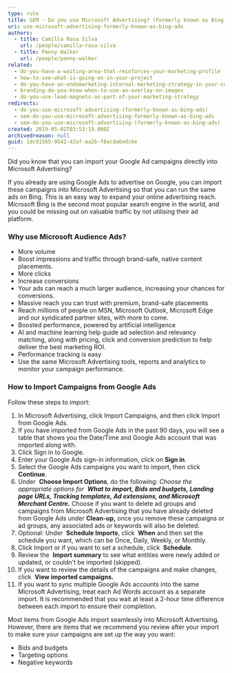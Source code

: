 ```yaml
---
type: rule
title: SEM - Do you use Microsoft Advertising? (Formerly known as Bing Ads)
uri: use-microsoft-advertising-formerly-known-as-bing-ads
authors:
  - title: Camilla Rosa Silva
    url: /people/camilla-rosa-silva
  - title: Penny Walker
    url: /people/penny-walker
related:
  - do-you-have-a-waiting-area-that-reinforces-your-marketing-profile
  - how-to-see-what-is-going-on-in-your-project
  - do-you-have-an-endomarketing-internal-marketing-strategy-in-your-company
  - branding-do-you-know-when-to-use-an-overlay-on-images
  - do-you-use-lead-magnets-as-part-of-your-marketing-strategy
redirects:
  - do-you-use-microsoft-advertising-(formerly-known-as-bing-ads)
  - sem-do-you-use-microsoft-advertising-formerly-known-as-bing-ads
  - sem-do-you-use-microsoft-advertising-(formerly-known-as-bing-ads)
created: 2019-05-02T03:53:19.000Z
archivedreason: null
guid: 1dc915b5-9542-42af-aa2b-f8acda6edc6e
---
```

Did you know that you can import your Google Ad campaigns directly into Microsoft Advertising? 

If you already are using Google Ads to advertise on Google, you can import these campaigns into Microsoft Advertising so that you can run the same ads on Bing. This is an easy way to expand your online advertising reach. Microsoft Bing is the second most popular search engine in the world, and you could be missing out on valuable traffic by not utilising their ad platform. 

<!--endintro-->

### Why use Microsoft Audience Ads?

* More volume
* Boost impressions and traffic through brand-safe, native content placements.
* More clicks
* Increase conversions
* Your ads can reach a much larger audience, increasing your chances for conversions.
* Massive reach you can trust with premium, brand-safe placements
* Reach millions of people on MSN, Microsoft Outlook, Microsoft Edge and our syndicated partner sites, with more to come.
* Boosted performance, powered by artificial intelligence
* AI and machine learning help guide ad selection and relevancy matching, along with pricing, click and conversion prediction to help deliver the best marketing ROI.
* Performance tracking is easy
* Use the same Microsoft Advertising tools, reports and analytics to monitor your campaign performance.

### How to Import Campaigns from Google Ads

Follow these steps to import:

1. In Microsoft Advertising, click Import Campaigns, and then click Import from Google Ads.
2. If you have imported from Google Ads in the past 90 days, you will see a table that shows you the Date/Time and Google Ads account that was imported along with.
3. Click Sign in to Google.
4. Enter your Google Ads sign-in information, click on **Sign in**.
5. Select the Google Ads campaigns you want to import, then click  **Continue**.
6. Under  **Choose Import Options**, do the following:
            *Choose the appropriate options for  **What to import, Bids and budgets, Landing page URLs, Tracking templates, Ad extensions, and Microsoft Merchant Centre.***
            Choose if you want to delete ad groups and campaigns from Microsoft Advertising that you have already deleted from Google Ads under  **Clean-up,** once you remove these campaigns or ad groups, any associated ads or keywords will also be deleted.
7. Optional: Under  **Schedule Imports**, click  **When** and then set the schedule you want, which can be Once, Daily, Weekly, or Monthly.
8. Click Import or if you want to set a schedule, click  **Schedule**.
9. Review the  **Import summary** to see what entities were newly added or updated, or couldn't be imported (skipped).
10. If you want to review the details of the campaigns and make changes, click  **View imported campaigns.**
11. If you want to sync multiple Google Ads accounts into the same Microsoft Advertising, treat each Ad Words account as a separate import. It is recommended that you wait at least a 2-hour time difference between each import to ensure their completion.

Most items from Google Ads import seamlessly into Microsoft Advertising. However, there are items that we recommend you review after your import to make sure your campaigns are set up the way you want:

* Bids and budgets
* Targeting options
* Negative keywords